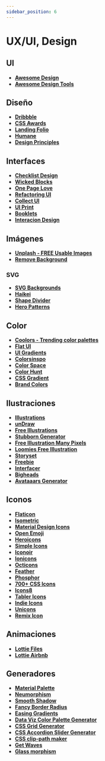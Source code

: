 ```yaml
---
sidebar_position: 6
---
```


# UX/UI, Design

## UI

- **[Awesome Design](https://github.com/gztchan/awesome-design)**
- **[Awesome Design Tools](https://github.com/goabstract/Awesome-Design-Tools)**

## Diseño

- **[Dribbble](https://dribbble.com/)**
- **[CSS Awards](https://www.cssdesignawards.com/)**
- **[Landing Folio](https://www.landingfolio.com/?offset=2)**
- **[Humane](https://humanebydesign.com/)**
- **[Design Principles](https://principles.design/)**

## Interfaces

- **[Checklist Design](https://www.checklist.design/)**
- **[Wicked Blocks](https://wickedblocks.dev/)**
- **[One Page Love](https://onepagelove.com/)**
- **[Refactoring UI](https://www.refactoringui.com/)**
- **[Collect UI](https://collectui.com/)**
- **[UI Print](https://uiprint.co/)**
- **[Booklets](https://www.booklets.io/)**
- **[Interacion Design](https://www.interaction-design.org/)**

## Imágenes

- **[Unplash - FREE Usable Images](https://unsplash.com/)**
- **[Remove Background](https://www.remove.bg/)**

### SVG

- **[SVG Backgrounds](https://www.svgbackgrounds.com/)**
- **[Haikei](https://app.haikei.app/)**
- **[Shape Divider](https://www.shapedivider.app/)**
- **[Hero Patterns](https://www.heropatterns.com/?ref=akshay.rocks)**

## Color

- **[Coolors - Trending color palettes](https://coolors.co/palettes/trending)**
- **[Flat UI](https://flatuicolors.com/)**
- **[UI Gradients](https://uigradients.com/#Sunkist)**
- **[Colorsinspo](https://colorsinspo.com/)**
- **[Color Space](https://mycolor.space/)**
- **[Color Hunt](https://colorhunt.co/)**
- **[CSS Gradient](https://cssgradient.io/)**
- **[Brand Colors](https://brandcolors.net/)**

## Ilustraciones

- **[Illustrations](https://illlustrations.co/)**
- **[unDraw](https://undraw.co/)**
- **[Free Illustrations](https://freeillustrations.xyz/)**
- **[Stubborn Generator](https://stubborn.fun/)**
- **[Free Illustration Many Pixels](https://www.manypixels.co/gallery)**
- **[Loomies Free Illustration](https://www.uistore.design/items/loomies-free-illustration/)**
- **[Storyset](https://storyset.com/)**
- **[Freebie](https://outlane.co/topics/freebie/)**
- **[Interfacer](https://interfacer.xyz/)**
- **[Bigheads](https://bigheads.io/)**
- **[Avataaars Generator](https://getavataaars.com/)**

## Iconos

- **[Flaticon](https://www.flaticon.com/)**
- **[Isometric](https://www.flaticon.com/icon-packs/isometric-technology)**
- **[Material Design Icons](https://cdn.materialdesignicons.com/1.7.22/)**
- **[Open Emoji](https://openmoji.org/library/#group=flags)**
- **[Heroicons](https://heroicons.com/)**
- **[Simple Icons](https://simpleicons.org/)**
- **[Iconoir](https://iconoir.com/)**
- **[Ionicons](https://ionic.io/ionicons)**
- **[Octicons](https://primer.style/octicons/?ref=akshay.rocks)**
- **[Feather](https://feathericons.com/?ref=akshay.rocks)**
- **[Phosphor](https://phosphoricons.com/)**
- **[700+ CSS Icons](https://css.gg/)**
- **[Icons8](https://icons8.com/)**
- **[Tabler Icons](https://tabler-icons.io/)**
- **[Indie Icons](https://www.visiwig.com/icons/)**
- **[Unicons](https://iconscout.com/unicons)**
- **[Remix Icon](https://remixicon.com/?ref=akshay.rocks)**

## Animaciones

- **[Lottie Files](https://lottiefiles.com/)**
- **[Lottie Airbnb](https://airbnb.design/lottie/)**

## Generadores

- **[Material Palette](https://www.materialpalette.com/)**
- **[Neumorphism](https://neumorphism.io/#8e5ba9)**
- **[Smooth Shadow](https://shadows.brumm.af/)**
- **[Fancy Border Radius](https://9elements.github.io/fancy-border-radius/)**
- **[Easing Gradients](https://larsenwork.com/easing-gradients/)**
- **[Data Viz Color Palette Generator](https://learnui.design/tools/data-color-picker.html)**
- **[CSS Grid Generator](https://cssgrid-generator.netlify.app/)**
- **[CSS Accordion Slider Generator](https://accordionslider.com/)**
- **[CSS clip-path maker](https://bennettfeely.com/clippy/)**
- **[Get Waves](https://getwaves.io/)**
- **[Glass morphism](https://glassmorphism.com/)**
